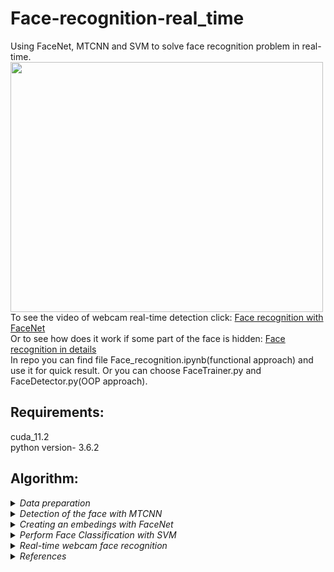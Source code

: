 # Face-recognition-real_time
Using FaceNet, MTCNN and SVM to solve face recognition problem in real-time.
<img src="https://user-images.githubusercontent.com/58363847/167313443-9e2c1da3-5b93-46af-a943-2a029c81c846.jpg" width="500" height="400" /><br>
To see the video of webcam real-time detection click:
<a href="https://youtu.be/2NHvwepAyAk">Face recognition with FaceNet</a><br>
Or to see how does it work if some part of the face is hidden:
<a href="https://youtu.be/MV_SIRYCpy0">Face recognition in details</a>
<br>
In repo you can find file Face_recognition.ipynb(functional approach) and use it for quick result. Or you can choose FaceTrainer.py and FaceDetector.py(OOP approach).
## Requirements:
cuda_11.2 <br>
python version- 3.6.2
<br>
## Algorithm:
<details>
  <summary><em>Data preparation</em></summary>
  You can make your custom dataset with the structure - one subdirectory for each person: <br>
  <img src="https://user-images.githubusercontent.com/58363847/167355965-eb791e52-a8d9-4381-8c63-719b12fbe5bd.jpg" wight = 400 height =400/><br>
  By working with this project FaceNet badly recognized people on selfies that's why I need to do augmentation. The augmentation function resizes the original photo
  and overlays it on a bigger background.
</details>
<details>
  <summary><em>Detection of the face with MTCNN</em></summary>
  I am using this network to extract face from the photo. If MTCNN does not find a face, please go back to the previous step of the algorithm and do augmentation.
  Example of MTCNN application:
  <p float="left">
  <img src="https://user-images.githubusercontent.com/58363847/167314019-abf4ee59-ce82-4870-8308-1c6f80e73938.jpg"/>
  </p>
  MTCNN also find a person in a sunglasses:<br>
  <img src="https://user-images.githubusercontent.com/58363847/167359791-1d6622c7-19df-4426-b56f-ff5bcf2f2987.png"/><br>
  </details>
<details>
  <summary><em>Creating an embedings with FaceNet</em></summary>
  I use pretrained FaceNet because of the fact that recognition NN need to be train on a large dataset. You can find and download model
  <a href="https://github.com/nyoki-mtl/keras-facenet">here</a>. We need embedings to perform vector classification. The FaceNet model can be used as part of the
  classifier itself, or we can use the FaceNet model to pre-process a face to create a face embedding that can be stored and used as input to our classifier model.
  This latter approach is preferred as the FaceNet model is both large and slow to create a face embedding.
  </details>
  <details>
  <summary><em>Perform Face Classification with SVM</em></summary>
  We will use the SVM classifier model to predict by embedding the identity of a given face.<br>
  Testing on validation sample:
  <br>
  <img src="https://user-images.githubusercontent.com/58363847/167361413-f0a186a2-969a-44e1-bb61-879f8ec76246.jpg" wight = 300 height =300/><br>
  </details>
  <details>
  <summary><em>Real-time webcam face recognition</em></summary>
  
  </details>
<details>
  <summary><em>References</em></summary>
  
  1. https://public.roboflow.com/object-detection/uno-cards - Uno cards dataset;
  
  2. https://github.com/ultralytics/yolov5 - Original repo of YOLOv5;
  
  3. https://models.roboflow.com/ - Model zoo from roboflow;
  
  4. https://www.youtube.com/watch?v=nDPWywWRIRo&t=3256s&ab_channel=StanfordUniversitySchoolofEngineering - Basic Object Detection knowledge;
  
  5. https://www.youtube.com/watch?v=MdF6x6ZmLAY&t=1508s - Yolov5 tutorial;
  
  6. https://www.youtube.com/watch?v=NU9Xr_NYslo&t=607s - Yolov5 tutorial;
 
  7. https://www.youtube.com/watch?v=yfDjsuxIKA4&t=2718s - Training other models using Tensorflow Object Detection;
  
  8. https://www.youtube.com/watch?v=pnntrewH0xg&t=151s - Example of web-app for testing your model;
  
  9. https://www.youtube.com/watch?v=TB-fdISzpHQ&t=3717s - Another Basic Object Detection knowledge;
  
  10. https://towardsdatascience.com/yolo-v4-or-yolo-v5-or-pp-yolo-dad8e40f7109 - Difference between the last YOLO-type models;
  
  11. https://techzizou.com/category/object-detection/ - Web app on tf2;
  
  12. https://github.com/tensorflow/models/blob/master/research/object_detection/g3doc/tf2_detection_zoo.md - model zoo(tf2);
  </ul>
</details>
<br>


